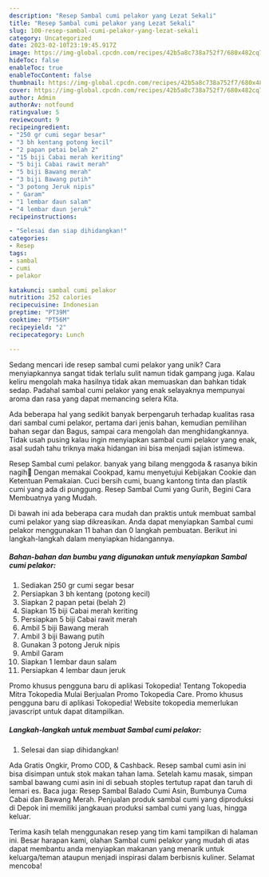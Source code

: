 ```yaml
---
description: "Resep Sambal cumi pelakor yang Lezat Sekali"
title: "Resep Sambal cumi pelakor yang Lezat Sekali"
slug: 100-resep-sambal-cumi-pelakor-yang-lezat-sekali
category: Uncategorized
date: 2023-02-10T23:19:45.917Z
image: https://img-global.cpcdn.com/recipes/42b5a8c738a752f7/680x482cq70/sambal-cumi-pelakor-foto-resep-utama.jpg
hideToc: false
enableToc: true
enableTocContent: false
thumbnail: https://img-global.cpcdn.com/recipes/42b5a8c738a752f7/680x482cq70/sambal-cumi-pelakor-foto-resep-utama.jpg
cover: https://img-global.cpcdn.com/recipes/42b5a8c738a752f7/680x482cq70/sambal-cumi-pelakor-foto-resep-utama.jpg
author: Admin
authorAv: notfound
ratingvalue: 5
reviewcount: 9
recipeingredient:
- "250 gr cumi segar besar"
- "3 bh kentang potong kecil"
- "2 papan petai belah 2"
- "15 biji Cabai merah keriting"
- "5 biji Cabai rawit merah"
- "5 biji Bawang merah"
- "3 biji Bawang putih"
- "3 potong Jeruk nipis"
- " Garam"
- "1 lembar daun salam"
- "4 lembar daun jeruk"
recipeinstructions:

- "Selesai dan siap dihidangkan!"
categories:
- Resep
tags:
- sambal
- cumi
- pelakor

katakunci: sambal cumi pelakor 
nutrition: 252 calories
recipecuisine: Indonesian
preptime: "PT39M"
cooktime: "PT56M"
recipeyield: "2"
recipecategory: Lunch

---
```





Sedang mencari ide resep sambal cumi pelakor yang unik? Cara menyiapkannya sangat tidak terlalu sulit namun tidak gampang juga. Kalau keliru mengolah maka hasilnya tidak akan memuaskan dan bahkan tidak sedap. Padahal sambal cumi pelakor yang enak selayaknya mempunyai aroma dan rasa yang dapat memancing selera Kita.





Ada beberapa hal yang sedikit banyak berpengaruh terhadap kualitas rasa dari sambal cumi pelakor, pertama dari jenis bahan, kemudian pemilihan bahan segar dan Bagus, sampai cara mengolah dan menghidangkannya. Tidak usah pusing kalau ingin menyiapkan sambal cumi pelakor yang enak,      asal sudah tahu triknya maka hidangan ini bisa menjadi sajian istimewa.














Resep Sambal cumi pelakor. banyak yang bilang menggoda &amp; rasanya bikin nagih🤪 Dengan memakai Cookpad, kamu menyetujui Kebijakan Cookie dan Ketentuan Pemakaian. Cuci bersih cumi, buang kantong tinta dan plastik cumi yang ada di punggung. Resep Sambal Cumi yang Gurih, Begini Cara Membuatnya yang Mudah.






Di bawah ini ada beberapa cara mudah dan praktis untuk membuat sambal cumi pelakor yang siap dikreasikan. Anda dapat menyiapkan Sambal cumi pelakor menggunakan 11 bahan dan 0 langkah pembuatan. Berikut ini langkah-langkah dalam menyiapkan hidangannya.

<!--inarticleads1-->

##### Bahan-bahan dan bumbu yang digunakan untuk menyiapkan Sambal cumi pelakor:

1. Sediakan 250 gr cumi segar besar
1. Persiapkan 3 bh kentang (potong kecil)
1. Siapkan 2 papan petai (belah 2)
1. Siapkan 15 biji Cabai merah keriting
1. Persiapkan 5 biji Cabai rawit merah
1. Ambil 5 biji Bawang merah
1. Ambil 3 biji Bawang putih
1. Gunakan 3 potong Jeruk nipis
1. Ambil  Garam
1. Siapkan 1 lembar daun salam
1. Persiapkan 4 lembar daun jeruk


Promo khusus pengguna baru di aplikasi Tokopedia! Tentang Tokopedia Mitra Tokopedia Mulai Berjualan Promo Tokopedia Care. Promo khusus pengguna baru di aplikasi Tokopedia! Website tokopedia memerlukan javascript untuk dapat ditampilkan. 

<!--inarticleads2-->

##### Langkah-langkah untuk membuat Sambal cumi pelakor:


1. Selesai dan siap dihidangkan!

Ada Gratis Ongkir, Promo COD, &amp; Cashback. Resep sambal cumi asin ini bisa disimpan untuk stok makan tahan lama. Setelah kamu masak, simpan sambal bawang cumi asin ini di sebuah stoples tertutup rapat dan taruh di lemari es. Baca juga: Resep Sambal Balado Cumi Asin, Bumbunya Cuma Cabai dan Bawang Merah. Penjualan produk sambal cumi yang diproduksi di Depok ini memiliki jangkauan produksi sambal cumi yang luas, hingga keluar. 

Terima kasih telah menggunakan resep yang tim kami tampilkan di halaman ini. Besar harapan kami, olahan Sambal cumi pelakor yang mudah di atas dapat membantu anda menyiapkan makanan yang menarik untuk keluarga/teman ataupun menjadi inspirasi dalam berbisnis kuliner. Selamat mencoba!
